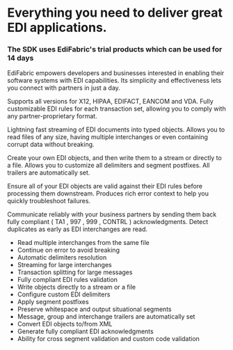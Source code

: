 # Everything you need to deliver great EDI applications.
### The SDK uses EdiFabric's trial products which can be used for 14 days 

EdiFabric empowers developers and businesses interested in enabling their software systems with EDI capabilities. Its simplicity and effectiveness lets you connect with partners in just a day.

Supports all versions for X12, HIPAA, EDIFACT, EANCOM and VDA. Fully customizable EDI rules for each transaction set, allowing you to comply with any partner-proprietary format.

Lightning fast streaming of EDI documents into typed objects. Allows you to read files of any size, having multiple interchanges or even containing corrupt data without breaking.

Create your own EDI objects, and then write them to a stream or directly to a file. Allows you to customize all delimiters and segment postfixes. All trailers are automatically set.

Ensure all of your EDI objects are valid against their EDI rules before processing them downstream. Produces rich error context to help you quickly troubleshoot failures.

Communicate reliably with your business partners by sending them back fully compliant ( TA1 , 997 , 999 , CONTRL ) acknowledgments. Detect duplicates as early as EDI interchanges are read.

* Read multiple interchanges from the same file
* Continue on error to avoid breaking
* Automatic delimiters resolution
* Streaming for large interchanges
* Transaction splitting for large messages
* Fully compliant EDI rules validation
* Write objects directly to a stream or a file
* Configure custom EDI delimiters
* Apply segment postfixes
* Preserve whitespace and output situational segments
* Message, group and interchange trailers are automatically set
* Convert EDI objects to/from XML
* Generate fully compliant EDI acknowledgments
* Ability for cross segment validation and custom code validation
